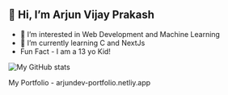 ## 👋 Hi, I’m Arjun Vijay Prakash
- 👀 I’m interested in Web Development and Machine Learning
- 🌱 I’m currently learning C and NextJs
- Fun Fact - I am a 13 yo Kid!

![My GitHub stats](https://github-readme-stats.vercel.app/api?username=coderpoop)

My Portfolio - arjundev-portfolio.netliy.app
